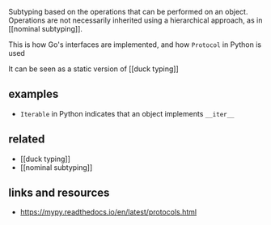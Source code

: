 Subtyping based on the operations that can be performed on an object. Operations are not necessarily inherited using a hierarchical approach, as in [[nominal subtyping]].

This is how Go's interfaces are implemented, and how `Protocol` in Python is used

It can be seen as a static version of [[duck typing]]

## examples

- `Iterable` in Python indicates that an object implements `__iter__`
## related 

- [[duck typing]]
- [[nominal subtyping]]


## links and resources

- https://mypy.readthedocs.io/en/latest/protocols.html